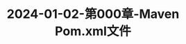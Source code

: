 ---
layout: post
title: 2024-01-02-第000章-Maven Pom.xml文件
categories: [Maven]
description: 
keywords: Maven Pom.xml文件.md
mermaid: false
sequence: false
flow: false
mathjax: false
mindmap: false
mindmap2: false
---